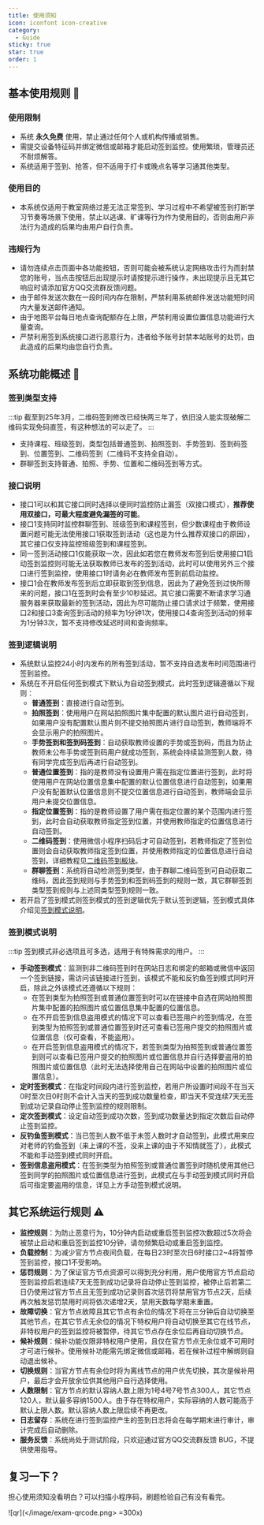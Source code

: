 ```yaml
---
title: 使用须知
icon: iconfont icon-creative
category:
  - Guide
sticky: true
star: true
order: 1
---
```


## 基本使用规则 📌

### 使用限制

- 系统 **永久免费** 使用，禁止通过任何个人或机构传播或销售。
- 需提交设备特征码并绑定微信或邮箱才能启动签到监控。使用繁琐，管理员还不耐烦解答。
- 系统适用于签到、抢答，但不适用于打卡或晚点名等学习通其他类型。

### 使用目的

- 本系统仅适用于教室网络过差无法正常签到、学习过程中不希望被签到打断学习节奏等场景下使用，禁止以逃课、旷课等行为作为使用目的，否则由用户非法行为造成的后果均由用户自行负责。

### 违规行为

- 请勿连续点击页面中各功能按钮，否则可能会被系统认定网络攻击行为而封禁您的账号，当点击按钮后出现提示时请按提示进行操作，未出现提示且无其它响应时请添加官方QQ交流群反馈问题。
- 由于邮件发送次数在一段时间内存在限制，严禁利用系统邮件发送功能短时间内大量发送邮件通知。
- 由于地图平台每日地点查询配额存在上限，严禁利用设置位置信息功能进行大量查询。
- 严禁利用签到系统接口进行恶意行为，违者给予账号封禁本站账号的处罚，由此造成的后果均由您自行负责。

## 系统功能概述 🚀

### 签到类型支持

:::tip
截至到25年3月，二维码签到修改已经快两三年了，依旧没人能实现破解二维码实现免码直签，有这种想法的可以走了。
:::

- 支持课程、班级签到，类型包括普通签到、拍照签到、手势签到、签到码签到、位置签到、二维码签到（二维码不支持全自动）。
- 群聊签到支持普通、拍照、手势、位置和二维码签到等方式。

### 接口说明

- 接口1可以和其它接口同时选择以便同时监控防止漏签（双接口模式），**推荐使用双接口，可最大程度避免漏签的可能**。
- 接口1支持同时监控群聊签到、班级签到和课程签到，但少数课程由于教师设置问题可能无法使用接口1获取签到活动（这也是为什么推荐双接口的原因），其它接口仅支持监控班级签到和课程签到。
- 同一签到活动接口1仅能获取一次，因此如若您在教师发布签到后使用接口1启动签到监控则可能无法获取教师已发布的签到活动，此时可以使用另外三个接口进行签到监控，使用接口1时请务必在教师发布签到前启动监控。
- 接口1会在教师发布签到后立即获取到签到信息，因此为了避免签到过快所带来的问题，接口1在签到时会有至少10秒延迟。其它接口需要不断请求学习通服务器来获取最新的签到活动，因此为尽可能防止接口请求过于频繁，使用接口2和接口3查询签到活动的频率为1分钟1次，使用接口4查询签到活动的频率为1分钟3次，暂不支持修改延迟时间和查询频率。

### 签到逻辑说明

- 系统默认监控24小时内发布的所有签到活动，暂不支持自选发布时间范围进行签到监控。
- 系统在不开启任何签到模式下默认为自动签到模式，此时签到逻辑遵循以下规则：
  + **普通签到**：直接进行自动签到。
  + **拍照签到**：使用用户在网站拍照图片集中配置的默认图片进行自动签到，如果用户没有配置默认图片则不提交拍照图片进行自动签到，教师端将不会显示用户的拍照图片。
  + **手势签到和签到码签到**：自动获取教师设置的手势或签到码，而且为防止教师未公布手势或签到码用户就成功签到，系统会持续监测签到人数，待有同学完成签到后再进行自动签到。
  + **普通位置签到**：指的是教师没有设置用户需在指定位置进行签到，此时将使用用户在网站位置信息集中配置的默认位置信息进行自动签到，如果用户没有配置默认位置信息则不提交位置信息进行自动签到，教师端会显示用户未提交位置信息。
  + **指定位置签到**：指的是教师设置了用户需在指定位置的某个范围内进行签到，此时会自动获取教师指定签到位置，并使用教师指定的位置信息进行自动签到。
  + **二维码签到**：使用微信小程序扫码后才可自动签到，若教师指定了签到位置则会自动获取教师指定签到位置，并使用教师指定的位置信息进行自动签到，详细教程见[二维码签到板块](qr-sign.html)。
  + **群聊签到**：系统将自动检测签到类型，由于群聊二维码签到可自动获取二维码，因此签到规则与手势签到和签到码签到的规则一致，其它群聊签到类型签到规则与上述同类型签到规则一致。
- 若开启了签到模式则签到模式的签到逻辑优先于默认签到逻辑，签到模式具体介绍见[签到模式说明](#签到模式说明)。

### 签到模式说明

:::tip
签到模式非必选项且可多选，适用于有特殊需求的用户。
:::
- **手动签到模式**：监测到非二维码签到时在网站日志和绑定的邮箱或微信中返回一个签到链接，需访问该链接进行签到，该模式不能和反钓鱼签到模式同时开启，除此之外该模式还遵循以下规则：
  + 在签到类型为拍照签到或普通位置签到时可以在链接中自选在网站拍照图片集中配置的拍照图片或位置信息集中配置的位置信息。
  + 在不开启签到信息盗用模式的情况下可以查看已签用户的签到情况，在签到类型为拍照签到或普通位置签到时还可查看已签用户提交的拍照图片或位置信息（仅可查看，不能盗用）。
  + 在开启签到信息盗用模式的情况下，若签到类型为拍照签到或普通位置签到则可以查看已签用户提交的拍照图片或位置信息并自行选择要盗用的拍照图片或位置信息（此时无法选择使用自己在网站中设置的拍照图片或位置信息）。
- **定时签到模式**：在指定时间段内进行签到监控，若用户所设置时间段不在当天0时至次日0时则不会计入当天的签到成功数量检查，即当天不受连续7天无签到成功记录自动停止签到监控的规则限制。
- **定次签到模式**：设定自动签到成功次数，签到成功数量达到指定次数后自动停止签到监控。
- **反钓鱼签到模式**：当已签到人数不低于未签人数时才自动签到，此模式用来应对老师的钓鱼签到（来上课的不签，没来上课的由于不知情就签了），此模式不能和手动签到模式同时开启。
- **签到信息盗用模式**：在签到类型为拍照签到或普通位置签到时随机使用其他已签到同学的拍照图片或位置信息进行签到，此模式在与手动签到模式同时开启后可指定要盗用的信息，详见上方手动签到模式说明。

## 其它系统运行规则 ⚠️

- **监控规则**：为防止恶意行为，10分钟内启动或重启签到监控次数超过5次将会被禁止启动和重启签到监控10分钟，请勿频繁启动或重启签到监控。
- **负载控制**：为减少官方节点夜间负载，在每日23时至次日6时接口2~4将暂停签到监控，接口1不受影响。
- **惩罚规则**：为了保证官方节点资源可以得到充分利用，用户使用官方节点启动签到监控后若连续7天无签到成功记录将自动停止签到监控，被停止后若第二日仍使用过官方节点且无签到成功记录则首次惩罚将禁用官方节点2天，后续再次触发惩罚禁用时间将依次递增2天，禁用天数每学期末重置。
- **故障切换**：官方节点故障且其它节点有余位的情况下将在三分钟后自动切换至其他节点，在其它节点无余位的情况下特权用户将自动切换至其它在线节点，非特权用户的签到监控将被暂停，待其它节点存在余位后再自动切换节点。
- **候补规则**：候补功能仅限非特权用户使用，且仅在官方节点无余位或不可用时才可进行候补。使用候补功能需先绑定微信或邮箱，若在候补过程中解绑则自动退出候补。
- **切换规则**：当官方节点有余位时将为离线节点的用户优先切换，其次是候补用户，最后才会开放余位供其他用户自行选择使用。
- **人数限制**：官方节点的默认容纳人数上限为1号4号7号节点300人，其它节点120人，默认最多容纳1500人。由于存在特权用户，实际容纳的人数可能高于默认上限人数。默认容纳人数上限后续不再更改。
- **日志留存**：系统在进行签到监控产生的签到日志将会在每学期末进行审计，审计完成后自动删除。
- **服务反馈**：系统尚处于测试阶段，只欢迎通过官方QQ交流群反馈 BUG，不提供使用指导。

## 复习一下？

担心使用须知没看明白？可以扫描小程序码，刷题检验自己有没有看完。

![qr](</image/exam-qrcode.png> =300x)
